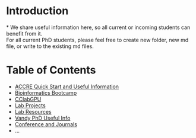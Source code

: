 # Introduction

\* We share useful information here, so all current or incoming students can benefit from it. <br />
For all current PhD students, please feel free to create new folder, new md file, or write to the existing md files.

# Table of Contents
- [ACCRE Quick Start and Useful Information](ACCRE%20Quick%20Start/)
- [Bioinformatics Bootcamp](Bioinformatics%20Bootcamp/)
- [CClabGPU](CClabGPU/)
- [Lab Projects](Lab%20Projects/)
- [Lab Resources](Lab%20Resources/)
- [Vandy PhD Useful Info](Vandy%20PhD%20Useful%20Info/)
- [Conference and Journals](Conference%20and%20Journals/)
- ...
